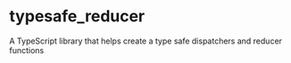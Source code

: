 # typesafe_reducer
A TypeScript library that helps create a type safe dispatchers and reducer functions
